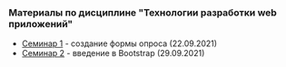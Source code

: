 ### Материалы по дисциплине "Технологии разработки web приложений"


- [Семинар 1](https://github.com/GeorgiyDemo/FA/tree/master/Course%20III/TRWP/new_tasks/pract1) - создание формы опроса (22.09.2021)
- [Семинар 2](https://github.com/GeorgiyDemo/FA/tree/master/Course%20III/TRWP/new_tasks/pract2) - введение в Bootstrap (29.09.2021)